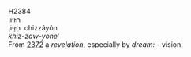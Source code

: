 <body>
  <p>H2384<br>  חזּיון  <br> חִזָּיוֹן  ‎  chizzâyôn  <br><i>khiz-zaw-yone‘ </i><br>From <a href="h2372.htm">2372</a>  a <i>revelation</i>, especially by <i>dream: - </i>vision.<br></p>
 </body>